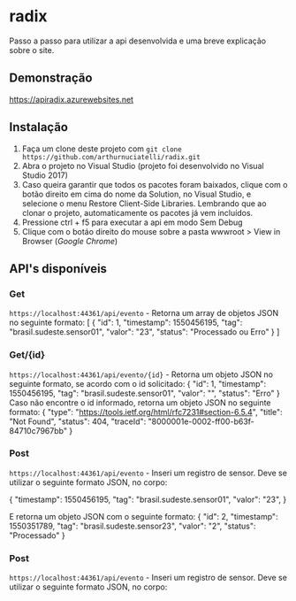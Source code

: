 radix
==============

Passo a passo para utilizar a api desenvolvida e uma breve explicação sobre o site.

## Demonstração
https://apiradix.azurewebsites.net

## Instalação

1. Faça um clone deste projeto com `git clone https://github.com/arthurnuciatelli/radix.git`
2. Abra o projeto no Visual Studio (projeto foi desenvolvido no Visual Studio 2017)
3. Caso queira garantir que todos os pacotes foram baixados, clique com o botão direito em cima do nome da Solution, no Visual Studio, e selecione o menu Restore Client-Side Libraries. Lembrando que ao clonar o projeto, automaticamente os pacotes já vem incluídos.
4. Pressione ctrl + f5 para executar a api em modo Sem Debug
5. Clique com o botáo direito do mouse sobre a pasta wwwroot > View in Browser (*Google Chrome*)

## API's disponíveis

### Get
`https://localhost:44361/api/evento` - Retorna um array de objetos JSON no seguinte formato:
 [
   {
    "id": 1,
    "timestamp": 1550456195,
    "tag": "brasil.sudeste.sensor01",
    "valor": "23",
    "status": "Processado ou Erro"
  }
]

### Get/{id}
`https://localhost:44361/api/evento/{id}` - Retorna um objeto JSON no seguinte formato, se acordo com o id solicitado:
 {
  "id": 1,
  "timestamp": 1550456195,
  "tag": "brasil.sudeste.sensor01",
  "valor": "",
  "status": "Erro"
}
Caso não encontre o id informado, retorna um objeto JSON no seguinte formato:
{
    "type": "https://tools.ietf.org/html/rfc7231#section-6.5.4",
    "title": "Not Found",
    "status": 404,
    "traceId": "8000001e-0002-ff00-b63f-84710c7967bb"
}

### Post
`https://localhost:44361/api/evento` - Inseri um registro de sensor. Deve se utilizar o seguinte formato JSON, no corpo:
 
 { 
  "timestamp": 1550456195,
  "tag": "brasil.sudeste.sensor01",
  "valor": "23",
}

E retorna um objeto JSON com o seguinte formato:
{
    "id": 2,
    "timestamp": 1550351789,
    "tag": "brasil.sudeste.sensor23",
    "valor": "2",
    "status": "Processado"
}

### Post
`https://localhost:44361/api/evento` - Inseri um registro de sensor. Deve se utilizar o seguinte formato JSON, no corpo:
